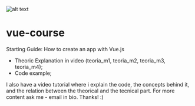 ![alt text](http://screenpresence.co/images/toolkit-icons/vue.png)
# vue-course
Starting Guide: How to create an app with Vue.js

- Theoric Explanation in video (teoria_m1, teoria_m2, teoria_m3, teoria_m4);
- Code example;

I also have a video tutorial where i explain the code, the concepts behind it, and the relation between the theorical and the tecnical part. 
For more content ask me - email in bio.
Thanks! :)
